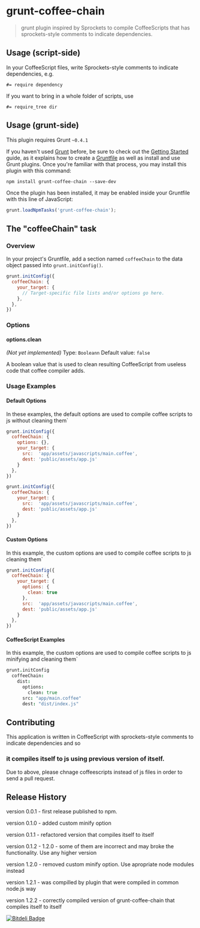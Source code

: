 # grunt-coffee-chain

> grunt plugin inspired by Sprockets to compile CoffeeScripts that has sprockets-style comments to indicate dependencies.

## Usage (script-side)
In your CoffeeScript files, write Sprockets-style comments to indicate dependencies, e.g.

    #= require dependency

If you want to bring in a whole folder of scripts, use

    #= require_tree dir

## Usage (grunt-side)
This plugin requires Grunt `~0.4.1`

If you haven't used [Grunt](http://gruntjs.com/) before, be sure to check out the [Getting Started](http://gruntjs.com/getting-started) guide, as it explains how to create a [Gruntfile](http://gruntjs.com/sample-gruntfile) as well as install and use Grunt plugins. Once you're familiar with that process, you may install this plugin with this command:

```shell
npm install grunt-coffee-chain --save-dev
```

Once the plugin has been installed, it may be enabled inside your Gruntfile with this line of JavaScript:

```js
grunt.loadNpmTasks('grunt-coffee-chain');
```

## The "coffeeChain" task

### Overview
In your project's Gruntfile, add a section named `coffeeChain` to the data object passed into `grunt.initConfig()`.

```js
grunt.initConfig({
  coffeeChain: {
    your_target: {
      // Target-specific file lists and/or options go here.
    },
  },
})
```

### Options

#### options.clean
_(Not yet implemented)_
Type: `Booleann`
Default value: `false`

A boolean value that is used to clean resulting CoffeeScript from useless code that coffee compiler adds.

### Usage Examples

#### Default Options
In these examples, the default options are used to compile coffee scripts to js without cleaning them`

```js
grunt.initConfig({
  coffeeChain: {
    options: {},
    your_target: {
      src:  'app/assets/javascripts/main.coffee',
      dest: 'public/assets/app.js'
    }
  },
})
```

```js
grunt.initConfig({
  coffeeChain: {
    your_target: {
      src:  'app/assets/javascripts/main.coffee',
      dest: 'public/assets/app.js'
    }
  },
})
```

#### Custom Options
In this example, the custom options are used to compile coffee scripts to js cleaning them`

```js
grunt.initConfig({
  coffeeChain: {
    your_target: {
      options: {
        clean: true
      },
      src:  'app/assets/javascripts/main.coffee',
      dest: 'public/assets/app.js'
    }
  },
})
```

#### CoffeeScript Examples
In this example, the custom options are used to compile coffee scripts to js minifying and cleaning them`

```coffee
grunt.initConfig
  coffeeChain:
    dist:
      options:
        clean: true
      src: "app/main.coffee"
      dest: "dist/index.js"
```

## Contributing
This application is written in CoffeeScript with sprockets-style comments to indicate dependencies and so

### it compiles itself to js using previous version of itself.

Due to above, please chnage coffeescripts instead of js files in order to send a pull request.

## Release History
version 0.0.1 - first release published to npm.

version 0.1.0 - added custom minify option

version 0.1.1 - refactored version that compiles itself to itself

version 0.1.2 - 1.2.0 - some of them are incorrect and may broke the functionality. Use any higher version

version 1.2.0 - removed custom minify option. Use apropriate node modules instead

version 1.2.1 - was compilled by plugin that were compiled in common node.js way

version 1.2.2 - correctly compiled version of grunt-coffee-chain that compiles itself to itself

[![Bitdeli Badge](https://d2weczhvl823v0.cloudfront.net/rrott/grunt_coffee_chain/trend.png)](https://bitdeli.com/free "Bitdeli Badge")

